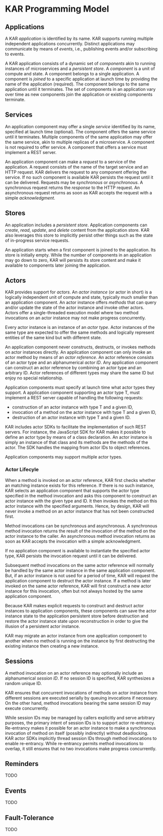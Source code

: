 # KAR Programming Model

## Applications

A KAR _application_ is identified by its name. KAR supports running multiple
independent applications concurrently. Distinct applications may communicate by
means of _events_, i.e., publishing events and/or subscribing to events.

A KAR application consists of a dynamic set of _components_ akin to running
instances of microservices and a _persistent store_. A _component_ is a unit of
compute and state. A component belongs to a single application. A component is
_joined_ to a specific application at launch time by providing the name of the
application (required). The component belongs to the same application until it
terminates. The set of components in an application vary over time as new
components join the application or existing components terminate.

## Services

An application component may offer a single _service_ identified by its name,
specified at launch time (optional). The component offers the same service until
it terminates. Multiple components of the same application may offer the same
service, akin to multiple replicas of a microservice. A component is not
required to offer service. A component that offers a service must implement a
REST server.

An application component can make a _request_ to a service of the application. A
request consists of the name of the target service and an HTTP request. KAR
delivers the request to any component offering the service. If no such component
is available KAR persists the request until it can be delivered. Requests may be
_synchronous_ or _asynchronous_. A synchronous request returns the _response_ to
the HTTP request. An asynchronous request returns as soon as KAR accepts the
request with a simple _acknowledgment_.

## Stores

An application includes a _persistent store_. Application components can
_create_, _read_, _update_, and _delete_ content from the application store. KAR
also leverages this store to implicitly persist other things such as the state
of in-progress service requests.

An application starts when a first component is joined to the application. Its
store is initially empty. While the number of components in an application may
go down to zero, KAR will persists its store content and make it available to
components later joining the application.

## Actors

KAR provides support for _actors_. An _actor instance_ (or actor in short) is a
logically independent unit of compute and state, typically much smaller than an
application component. An actor instance offers _methods_ that can query and/or
update the state of the actor instance and invoke other actors. Actors offer a
single-threaded execution model where two method invocations on an actor
instance may not make progress concurrently.

Every actor instance is an instance of an _actor type_. Actor instances of the
same type are expected to offer the same methods and logically represent
entities of the same kind but with different state.

An application component never constructs, destructs, or invokes methods on
actor instances directly. An application component can only invoke an actor
method by means of an _actor reference_. An actor reference consists of an actor
type and an alphanumerical _actor ID_. Any application component can construct
an actor reference by combining an actor type and an arbitrary ID. Actor
references of different types may share the same ID but enjoy no special
relationship.

Application components must specify at launch time what actor types they
support. A application component supporting an actor type T, must implement a
REST server capable of handling the following requests:
* construction of an actor instance with type T and a given ID,
* invocation of a method on the actor instance with type T and a given ID,
* destruction of an actor instance with type T and a given ID.

KAR includes actor SDKs to facilitate the implementation of such REST servers.
For instance, the JavaScript SDK for KAR makes it possible to define an actor
type by means of a class declaration. An actor instance is simply an instance of
that class and its methods are the methods of the actor. The SDK handles the
mapping from actor IDs to object references.

Application components may support multiple actor types.

### Actor Lifecyle

When a method is invoked on an actor reference, KAR first checks whether an
matching instance exists for this reference. If there is no such instance, KAR
selects an application component that supports the actor type specified in the
method invocation and asks this component to construct an actor instance with
the given type and ID. It then invokes the method on this actor instance with
the specified arguments. Hence, by design, KAR will never invoke a method on an
actor instance that has not been constructed first.

Method invocations can be synchronous and asynchronous. A synchronous method
invocation returns the result of the invocation of the method on the actor
instance to the caller. An asynchronous method invocation returns as soon as KAR
accepts the invocation with a simple acknowledgment.

If no application component is available to instantiate the specified actor
type, KAR persists the invocation request until it can be delivered.

Subsequent method invocations on the same actor reference will normally be
handled by the same actor instance in the same application component. But, if an
actor instance is not used for a period of time, KAR will request the
application component to destruct the actor instance. If a method is later
invoked on the same actor reference, KAR will first construct a new actor
instance for this invocation, often but not always hosted by the same
application component.

Because KAR makes explicit requests to construct and destruct actor instances to
application components, these components can save the actor instance state to
the application persistent store before destruction and restore the actor
instance state upon reconstruction in order to give the illusion of a persistent
actor instance.

KAR may migrate an actor instance from one application component to another when
no method is running on the instance by first destructing the existing instance
then creating a new instance.

## Sessions

A method invocation on an actor reference may optionally include an
alphanumerical _session ID_. If no session ID is specified, KAR synthesizes a
random unique ID.

KAR ensures that concurrent invocations of methods on actor instance from
different sessions are executed serially by queuing invocations if necessary. On
the other hand, method invocations bearing the same session ID may execute
concurrently.

While session IDs may be managed by callers explicitly and serve arbitrary
purposes, the primary intent of session IDs is to support actor re-entrancy.
Re-entrancy makes it possible for an actor instance to make a synchronous
invocation of method on itself (possibly indirectly) without deadlocking. KAR
actor SDKs implicitly thread session IDs through method invocations to enable
re-entrancy. While re-entrancy permits method invocations to overlap, it still
ensures that no two invocations make progress concurrently.

## Reminders

TODO

## Events

TODO

## Fault-Tolerance

TODO
